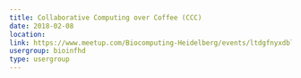 ```yaml
---
title: Collaborative Computing over Coffee (CCC)
date: 2018-02-08
location: 
link: https://www.meetup.com/Biocomputing-Heidelberg/events/ltdgfnyxdblb/
usergroup: bioinfhd
type: usergroup
---
```

